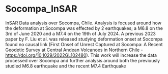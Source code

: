 # Socompa_InSAR
InSAR Data analysis over Socompa, Chile. Analysis is focused around how the deformation at Socompa was effected by 2 earthquakes; a M6.8 on the 3rd of June 2020 and a M7.4 on the 19th of July 2024. A previous 2023 paper by F. Liu et al. was released studying deformation onset at Socompa found no causal link (First Onset of Unrest Captured at Socompa: A Recent Geodetic Survey at Central Andean Volcanoes in Northern Chile - https://doi.org/10.1029/2022GL102480). This work will increase the data processed over Socompa and further analysis around both the previously studied M6.8 earthquake and the recent M7.4 Earthquake
